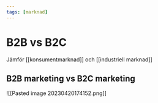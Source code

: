 ```yaml
---
tags: [marknad]
---
```

# B2B vs B2C
Jämför [[konsumentmarknad]] och [[industriell marknad]]

## B2B marketing vs B2C marketing
![[Pasted image 20230420174152.png]]
